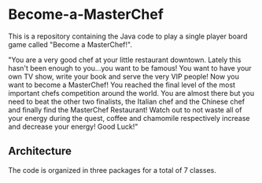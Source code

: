 # Become-a-MasterChef
This is a repository containing the Java code to play a single player board game called "Become a MasterChef!".

"You are a very good chef at your little restaurant downtown. Lately this hasn't been enough to you...you want to be famous! You want to have your own TV show, write your book and serve the very VIP people! Now you want to become a MasterChef! You reached the final level of the most important chefs competition around the world. You are almost there but you need to beat the other two finalists, the Italian chef and the Chinese chef and finally find the MasterChef Restaurant! Watch out to not waste all of your energy during the quest, coffee and chamomile respectively increase and decrease your energy! Good Luck!"
## Architecture
The code is organized in three packages for a total of 7 classes. 

